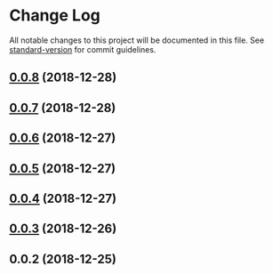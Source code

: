# Change Log

All notable changes to this project will be documented in this file. See [standard-version](https://github.com/conventional-changelog/standard-version) for commit guidelines.

<a name="0.0.8"></a>
## [0.0.8](https://github.com/koalajs/ts-orm/compare/v0.0.6...v0.0.8) (2018-12-28)



<a name="0.0.7"></a>
## [0.0.7](https://github.com/koalajs/ts-orm/compare/v0.0.6...v0.0.7) (2018-12-28)



<a name="0.0.6"></a>
## [0.0.6](https://github.com/koalajs/ts-orm/compare/v0.0.5...v0.0.6) (2018-12-27)



<a name="0.0.5"></a>
## [0.0.5](/compare/v0.0.4...v0.0.5) (2018-12-27)



<a name="0.0.4"></a>
## [0.0.4](/compare/v0.0.3...v0.0.4) (2018-12-27)



<a name="0.0.3"></a>
## [0.0.3](/compare/v0.0.2...v0.0.3) (2018-12-26)



<a name="0.0.2"></a>
## 0.0.2 (2018-12-25)
